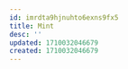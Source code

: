 ```yaml
---
id: imrdta9hjnuhto6exns9fx5
title: Mint
desc: ''
updated: 1710032046679
created: 1710032046679
---
```

